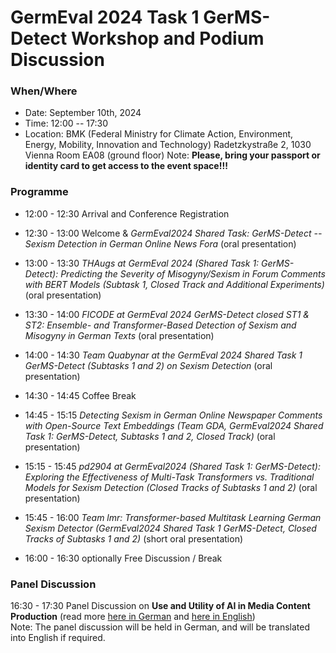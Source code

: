 # GermEval 2024 Task 1 GerMS-Detect Workshop and Podium Discussion

### When/Where

* Date: September 10th, 2024
* Time: 12:00 -- 17:30
* Location:
  BMK (Federal Ministry for Climate Action, Environment, Energy, Mobility, Innovation and Technology)
  Radetzkystraße 2, 1030 Vienna
  Room EA08 (ground floor)
  Note: **Please, bring your passport or identity card to get access to the event space!!!**


### Programme

* 12:00 - 12:30 Arrival and Conference Registration
* 12:30 - 13:00 Welcome & *GermEval2024 Shared Task: GerMS-Detect -- Sexism Detection in German Online News Fora* (oral presentation)
* 13:00 - 13:30 *THAugs at GermEval 2024 (Shared Task 1: GerMS-Detect): Predicting the Severity of Misogyny/Sexism in Forum Comments with BERT Models (Subtask 1, Closed Track and Additional Experiments)* (oral presentation)
* 13:30 - 14:00 *FICODE at GermEval 2024 GerMS-Detect closed ST1 & ST2: Ensemble- and Transformer-Based Detection of Sexism and Misogyny in German Texts* (oral presentation)
* 14:00 - 14:30 *Team Quabynar at the GermEval 2024 Shared Task 1 GerMS-Detect (Subtasks 1 and 2) on Sexism Detection* (oral presentation)
* 14:30 - 14:45 Coffee Break
* 14:45 - 15:15 *Detecting Sexism in German Online Newspaper Comments with Open-Source Text Embeddings (Team GDA, GermEval2024 Shared Task 1: GerMS-Detect, Subtasks 1 and 2, Closed Track)* (oral presentation)
* 15:15 - 15:45 *pd2904 at GermEval2024 (Shared Task 1: GerMS-Detect): Exploring the Effectiveness of Multi-Task Transformers vs. Traditional Models for Sexism Detection (Closed Tracks of Subtasks 1 and 2)* (oral presentation)
* 15:45 - 16:00 *Team lmr: Transformer-based Multitask Learning German Sexism Detector (GermEval2024 Shared Task 1 GerMS-Detect, Closed Tracks of Subtasks 1 and 2)* (short oral presentation)

* 16:00 - 16:30 optionally Free Discussion / Break
  
### Panel Discussion

16:30 - 17:30 Panel Discussion on **Use and Utility of AI in Media Content Production** (read more [here in German](./Podiumsdiskussion-Ankuendigung.md) and [here in English](./Podiumsdiskussion-Ankuendigung-EN.md))<br>
Note: The panel discussion will be held in German, and will be  translated into English if required.

